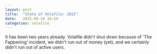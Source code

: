 ```yaml
---
layout: post
title:  "State of Volafile: 2015"
date:   2015-09-16 18:54
categories: volafile
---
```


It has been two years already. Volafile didn't shut down because of 'The Fappening' incident, we
didn't run out of money (yet), and we certainly didn't run out of active users.



